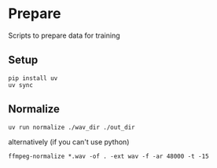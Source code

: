 # Prepare

Scripts to prepare data for training

## Setup

```console
pip install uv
uv sync
```

## Normalize

```console
uv run normalize ./wav_dir ./out_dir
```
alternatively (if you can't use python)
```console
ffmpeg-normalize *.wav -of . -ext wav -f -ar 48000 -t -15
```
